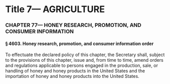 
# Title 7— AGRICULTURE
### CHAPTER 77— HONEY RESEARCH, PROMOTION, AND CONSUMER INFORMATION
#### § 4603. Honey research, promotion, and consumer information order

To effectuate the declared policy of this chapter, the Secretary shall, subject to the provisions of this chapter, issue and, from time to time, amend orders and regulations applicable to persons engaged in the production, sale, or handling of honey and honey products in the United States and the importation of honey and honey products into the United States.

